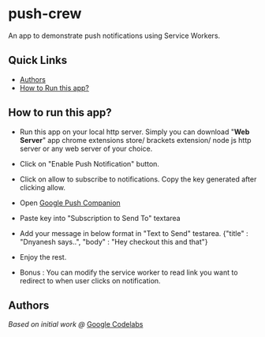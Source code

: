 # push-crew
An app to demonstrate push notifications using Service Workers.

## Quick Links
* [Authors](https://github.com/dnyaneshlb/push-crew/blob/master/README.md#authors)
* [How to Run this app?](https://github.com/dnyaneshlb/push-crew/blob/master/README.md#how-to-run-this-app)


## How to run this app?
* Run this app on your local http server. Simply you can download "**Web Server**" app chrome extensions store/ brackets extension/ node js http server or any web server of your choice.

* Click on  "Enable Push Notification" button.

* Click on allow to subscribe to notifications. Copy the key generated after clicking allow.

* Open [Google Push Companion](https://web-push-codelab.glitch.me//)

* Paste key into "Subscription to Send To" textarea

* Add your message in below format in "Text to Send" testarea.
   {"title" : "Dnyanesh says..", "body" : "Hey checkout this and that"}
  
* Enjoy the rest.

* Bonus : You can modify the service worker to read link you want to redirect to when user clicks on notification.


## Authors

*Based on initial work @* [Google Codelabs](https://codelabs.developers.google.com/codelabs/push-notifications/)






